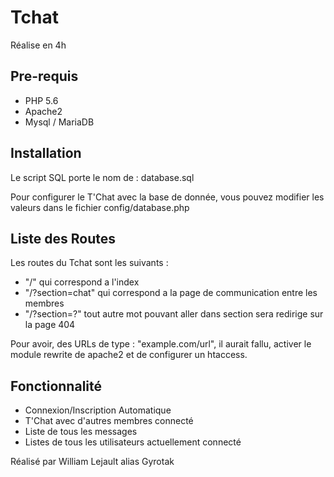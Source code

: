 # Tchat

Réalise en 4h

## Pre-requis

- PHP 5.6
- Apache2
- Mysql / MariaDB

## Installation

Le script SQL porte le nom de : database.sql

Pour configurer le T'Chat avec la base de donnée, vous pouvez modifier les valeurs dans le fichier config/database.php

## Liste des Routes

Les routes du Tchat sont les suivants :
- "/" qui correspond a l'index
- "/?section=chat" qui correspond a la page de communication entre les membres
- "/?section=?" tout autre mot pouvant aller dans section sera redirige sur la page 404

Pour avoir, des URLs de type : "example.com/url", il aurait fallu, activer le module rewrite de apache2 et de configurer un htaccess.

## Fonctionnalité

- Connexion/Inscription Automatique
- T'Chat avec d'autres membres connecté
- Liste de tous les messages
- Listes de tous les utilisateurs actuellement connecté


Réalisé par William Lejault alias Gyrotak
